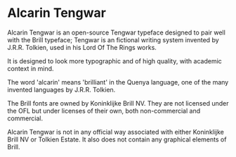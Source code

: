 # Alcarin Tengwar

Alcarin Tengwar is an open-source Tengwar typeface designed to pair well with the Brill typeface; Tengwar is an fictional writing system invented by J.R.R. Tolkien, used in his Lord Of The Rings works. 

It is designed to look more typographic and of high quality, with academic context in mind.

The word 'alcarin' means 'brilliant' in the Quenya language, one of the many invented languages by J.R.R. Tolkien.

The Brill fonts are owned by Koninklijke Brill NV. They are not licensed under the OFL but under licenses of their own, both non-commercial and commercial.

Alcarin Tengwar is not in any official way associated with either Koninklijke Brill NV or Tolkien Estate. It also does not contain any graphical elements of Brill.